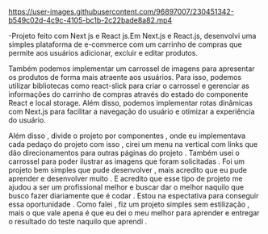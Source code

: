 

https://user-images.githubusercontent.com/96897007/230451342-b549c02d-4c9c-4105-bc1b-2c22bade8a82.mp4

-Projeto feito com Next js e React js.Em Next.js e React.js, desenvolvi uma simples plataforma de e-commerce com um carrinho de compras que permite aos usuários adicionar, excluir e editar produtos.

Também podemos implementar um carrossel de imagens para apresentar os produtos de forma mais atraente aos usuários. Para isso, podemos utilizar bibliotecas como react-slick para criar o carrossel e gerenciar as informações do carrinho de compras através do estado do componente React e local storage. Além disso, podemos implementar rotas dinâmicas com Next.js para facilitar a navegação do usuário e otimizar a experiência do usuário. 

Além disso , divide o projeto por componentes , onde eu implementava cada pedaço do projeto com isso , cirei um menu na vertical com links que dão direcionamentos para outras páginas do projeto . Também usei o carrossel para poder ilustrar as imagens que foram solicitadas . Foi um projeto bem simples que pude desenvolver , mais acredito que eu pude aprender e desenvolver muito . E acredito que esse tipo de projeto me ajudou a ser um profissional melhor e buscar dar o melhor naquilo que busco fazer diariamente que é codar . Estou na espectativa para conseguir essa oportunidade . Como falei , fiz um projeto simples sem estilização , mais o que vale apena é que eu dei o meu melhor para aprender e entregar o resultado do teste naquilo que aprendi .

